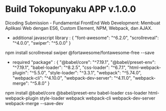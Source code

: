 # Build Tokopunyaku APP v.1.0.0

Dicoding Submission - Fundamental FrontEnd Web Development: Membuat Aplikasi Web dengan ES6, Custom Element, NPM, Webpack, dan AJAX.

- additional javascript library : {
  "font-awesome": "^6.2.0",
  "scrollreveal": "^4.0.0",
  "swiper": "^5.0.0"
  }

npm install scrollreveal swiper @fortawesome/fontawesome-free --save

- required "package" : {
  "@babel/core": "^7.19.1",
  "@babel/preset-env": "^7.19.1",
  "babel-loader": "^8.2.5",
  "css-loader": "^6.7.1",
  "html-webpack-plugin": "^5.5.0",
  "style-loader": "^3.3.1",
  "webpack": "^5.74.0",
  "webpack-cli": "^4.10.0",
  "webpack-dev-server": "^4.11.0",
  "webpack-merge": "^5.8.0"
  }

npm install @babel/core @babel/preset-env babel-loader css-loader html-webpack-plugin style-loader webpack webpack-cli webpack-dev-server webpack-merge --save-dev
